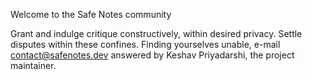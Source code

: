 
Welcome to the Safe Notes community

Grant and indulge critique constructively, within desired privacy.
Settle disputes within these confines.
Finding yourselves unable, e-mail contact@safenotes.dev answered by Keshav Priyadarshi, the project maintainer. 
